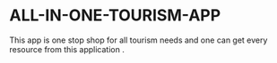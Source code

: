 # ALL-IN-ONE-TOURISM-APP
This app is one stop shop for all tourism needs and one can get every resource from this application .

